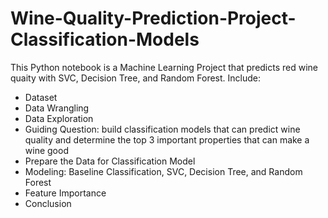 # Wine-Quality-Prediction-Project-Classification-Models
This Python notebook is a Machine Learning Project that predicts red wine quaity with SVC, Decision Tree, and Random Forest. Include:
- Dataset
- Data Wrangling
- Data Exploration
- Guiding Question: build classification models that can predict wine quality and determine the top 3 important properties that can make a wine good
- Prepare the Data for Classification Model
- Modeling: Baseline Classification, SVC, Decision Tree, and Random Forest
- Feature Importance
- Conclusion
